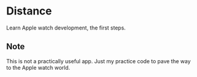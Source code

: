 Distance
========

Learn Apple watch development, the first steps.

Note
----

This is not a practically useful app. Just my practice code to pave the way to the Apple watch world.
